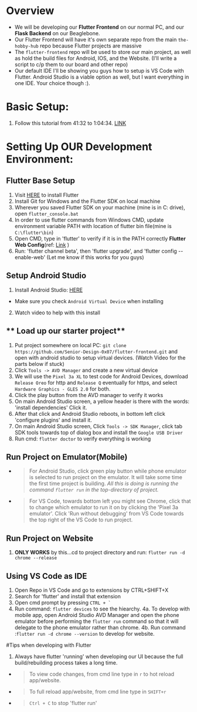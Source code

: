 <!-- This document tells users how to setup our Flutter Frontend Dev. Environment -->
<!-- Author: Anthony Bartman -->
<!-- Date: 12/20/20 -->

# Overview
* We will be developing our **Flutter Frontend** on our normal PC,
and our **Flask Backend** on our Beaglebone.
* Our Flutter Frontend will have it's own separate repo from the main ```the-hobby-hub``` repo 
because Flutter projects are massive
* The ```flutter-frontend``` repo will be used to store our main project, as well as hold the
build files for Android, IOS, and the Website. (I'll write a script to c/p them to our board and other repo)
* Our default IDE I'll be showing you guys how to setup is VS Code with Flutter. Android Studio
is a viable option as well, but I want everything in one IDE. Your choice though :).

# Basic Setup:
1. Follow this tutorial from 41:32 to 1:04:34.
   [LINK](https://www.youtube.com/watch?v=x0uinJvhNxI&t=2492s)

# Setting Up OUR Development Environment:
## Flutter Base Setup 
1. Visit [HERE](https://flutter.dev/docs/get-started/install/windows) to install Flutter
2. Install Git for Windows and the Flutter SDK on local machine
3. Wherever you saved Flutter SDK on your machine (mine is in C: drive), open ```flutter_console.bat```
4. In order to use flutter commands from Windows CMD, update environment variable PATH with location of
flutter bin file(mine is ```C:\flutter\bin```)
5. Open CMD, type in 'flutter' to verify if it is in the PATH correctly
**Flutter Web Config**(ref: [Link](https://flutter.dev/docs/get-started/web) )
6. Run: 'flutter channel beta', then 'flutter upgrade', and 'flutter config --enable-web'
(Let me know if this works for you guys)

## Setup Android Studio
1. Install Android Studio: [HERE](https://developer.android.com/studio)
  * Make sure you check ```Android Virtual Device``` when installing
2. Watch video to help with this install
## ** Load up our starter project**
1. Put project somewhere on local PC: ```git clone https://github.com/Senior-Design-0x07/flutter-frontend.git```
and open with android studio to setup virtual devices.
(Watch Video for the parts below if stuck)
2. Click ```Tools -> AVD Manager``` and create a new virtual device
3. We will use the ```Pixel 3a XL``` to test code for Android Devices, download ```Release Oreo``` for http and ```Release Q``` eventually for https, and select ```Hardware Graphics - GLES 2.0``` for both.
4. Click the play button from the AVD manager to verify it works
5. On main Android Studio screen, a yellow header is there with the words: 'install dependencies' Click it.
6. After that click and Android Studio reboots, in bottom left click 'configure plugins' and install it.
7. On main Android Studio screen, Click ```Tools -> SDK Manager```, click tab SDK tools towards top of dialog box and install
the ```Google USB Driver```
8. Run cmd: ```flutter doctor``` to verify everything is working

## Run Project on Emulator(Mobile)
- > For Android Studio, click green play button while phone emulator is selected to run project on the emulator. It will take some
time the first time project is building. 
*All this is doing is running the command ```flutter run``` in the top-directory of project.*
- > For VS Code, towards bottom left you might see Chrome, click that to change which emulator to run it on by clicking the 'Pixel 3a
emulator'. Click 'Run without debugging' from VS Code towards the top right of the VS Code to run project.

## Run Project on Website
1. **ONLY WORKS** by this...cd to project directory and run: ```flutter run -d chrome --release```

## Using VS Code as IDE
1. Open Repo in VS Code and go to extensions by CTRL+SHIFT+X
2. Search for 'flutter' and install that extension
3. Open cmd prompt by pressing ```CTRL + ` ```
4. Run command: ```flutter devices``` to see the hiearchy.
4a. To develop with mobile app, open Android Studio AVD Manager and open the phone emulator before performing
the ```flutter run``` command so that it will delegate to the phone emulator rather than chrome.
4b. Run command :```flutter run -d chrome --version``` to develop for website.

#Tips when developing with Flutter
1. Always have flutter 'running' when developing our UI because the full build/rebuilding process takes a long time.
 - > To view code changes, from cmd line type in ```r``` to hot reload app/website.
 - > To full reload app/website, from cmd line type in ```SHIFT+r```
 - > ```Ctrl + C``` to stop 'flutter run'
